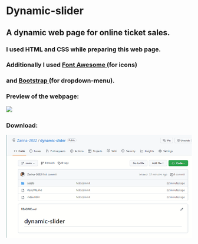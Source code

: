 # Dynamic-slider

<h2> <b> A dynamic web page for online ticket sales.</b></h2>

<h3> I used <b>HTML</b> and <b>CSS</b> while preparing this web page.</h3>

<h3>Additionally I used <a href=""><b>Font Awesome</b> </a> (for icons) </h3>

<h3> and <a href=""><b>Bootstrap</b> </a> (for dropdown-menu).</h3>

<h3>Preview of the webpage:</h3>

![](Ticket-sc.gif)

<h3>Download:</h3>

![](Ticket-dl.gif)